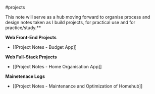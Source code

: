 #projects 

This note will serve as a hub moving forward to organise process and design notes taken as I build projects, for practical use and for practice/study.**

**Web Front-End Projects**
- [[Project Notes - Budget App]]

**Web Full-Stack Projects**
- [[Project Notes - Home Organisation App]]

**Mainetenace Logs**
- [[Project Notes - Maintenance and Optimization of Homehub]]